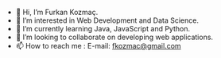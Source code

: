 - 👋 Hi, I’m Furkan Kozmaç.
- 👀 I’m interested in Web Development and Data Science.
- 🌱 I’m currently learning Java, JavaScript and Python.
- 💞️ I’m looking to collaborate on developing web applications.
- 📫 How to reach me : E-mail: fkozmac@gmail.com
<!---
FurkanKozmac/FurkanKozmac is a ✨ special ✨ repository because its `README.md` (this file) appears on your GitHub profile.
You can click the Preview link to take a look at your changes.
--->

